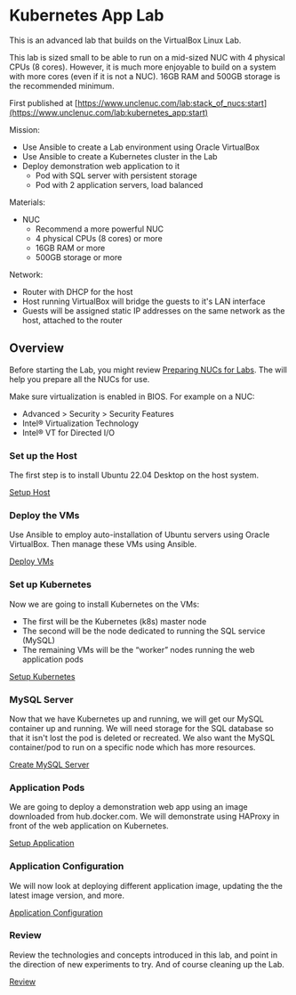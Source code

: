 # Kubernetes App Lab
This is an advanced lab that builds on the VirtualBox Linux Lab.

This lab is sized small to be able to run on a mid-sized NUC with 4 physical CPUs (8 cores). However, it is much more enjoyable to build on a system with more cores (even if it is not a NUC). 16GB RAM and 500GB storage is the recommended minimum.

First published at [https://www.unclenuc.com/lab:stack_of_nucs:start](https://www.unclenuc.com/lab:kubernetes_app:start)

Mission:
- Use Ansible to create a Lab environment using Oracle VirtualBox
- Use Ansible to create a Kubernetes cluster in the Lab
- Deploy demonstration web application to it
  - Pod with SQL server with persistent storage
  - Pod with 2 application servers, load balanced

Materials:
- NUC
  - Recommend a more powerful NUC
  - 4 physical CPUs (8 cores) or more
  - 16GB RAM or more
  - 500GB storage or more

Network:
- Router with DHCP for the host
- Host running VirtualBox will bridge the guests to it's LAN interface
- Guests will be assigned static IP addresses on the same network as the host, attached to the router

## Overview
Before starting the Lab, you might review [Preparing NUCs for Labs](https://www.unclenuc.com/lab:preparing_nucs_for_labs). The will help you prepare all the NUCs for use.

Make sure virtualization is enabled in BIOS. For example on a NUC:
- Advanced > Security > Security Features
- Intel® Virtualization Technology
- Intel® VT for Directed I/O

### Set up the Host
The first step is to install Ubuntu 22.04 Desktop on the host system.

[Setup Host](1_Host.md)

### Deploy the VMs
Use Ansible to employ auto-installation of Ubuntu servers using Oracle VirtualBox. Then manage these VMs using Ansible.

[Deploy VMs](2_VMs.md)

### Set up Kubernetes
Now we are going to install Kubernetes on the VMs:
- The first will be the Kubernetes (k8s) master node
- The second will be the node dedicated to running the SQL service (MySQL)
- The remaining VMs will be the “worker” nodes running the web application pods

[Setup Kubernetes](3_Kubernetes.md)

### MySQL Server
Now that we have Kubernetes up and running, we will get our MySQL container up and running. We will need storage for the SQL database so that it isn't lost the pod is deleted or recreated. We also want the MySQL container/pod to run on a specific node which has more resources.

[Create MySQL Server](4_MySQL.md)
### Application Pods
We are going to deploy a demonstration web app using an image downloaded from hub.docker.com. We will demonstrate using HAProxy in front of the web application on Kubernetes.

[Setup Application](5_Web_App.md)

### Application Configuration
We will now look at deploying different application image, updating the the latest image version, and more.

[Application Configuration](6_Management.md)

### Review
Review the technologies and concepts introduced in this lab, and point in the direction of new experiments to try. And of course cleaning up the Lab.

[Review](7_Review.md)
